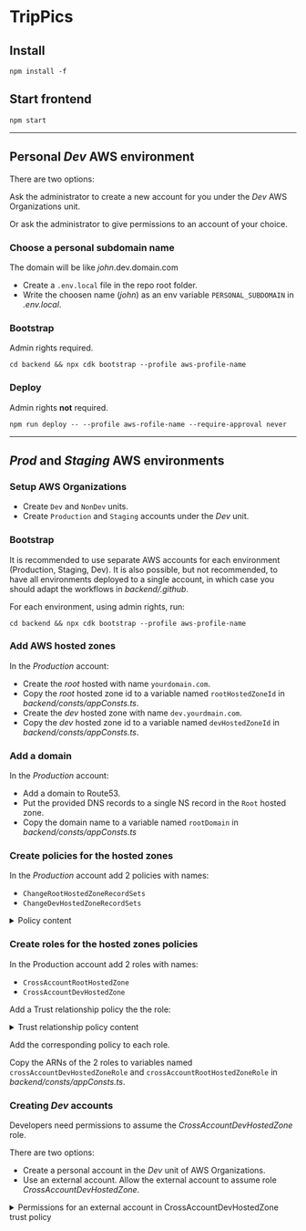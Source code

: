 # TripPics

## Install
`npm install -f`

## Start frontend
`npm start`

----

## Personal *Dev* AWS environment

There are two options:

Ask the administrator to create a new account for you under the *Dev* AWS Organizations unit.

Or ask the administrator to give permissions to an account of your choice.

### Choose a personal subdomain name

The domain will be like *john*.dev.domain.com

* Create a `.env.local` file in the repo root folder.
* Write the choosen name (*john*) as an env variable `PERSONAL_SUBDOMAIN` in *.env.local*.

### Bootstrap

Admin rights required.

`cd backend && npx cdk bootstrap --profile aws-profile-name`

### Deploy

Admin rights **not** required.

`npm run deploy -- --profile aws-rofile-name --require-approval never`

----

## *Prod* and *Staging* AWS environments

### Setup AWS Organizations
* Create `Dev` and `NonDev` units.
* Create `Production` and `Staging` accounts under the *Dev* unit.

### Bootstrap
It is recommended to use separate AWS accounts for each environment (Production, Staging, Dev). It is also possible, but not recommended, to have all environments deployed to a single account, in which case you should adapt the workflows in *backend/.github*.

For each environment, using admin rights, run:

`cd backend && npx cdk bootstrap --profile aws-profile-name`

### Add AWS hosted zones

In the *Production* account:

* Create the *root* hosted with name `yourdomain.com`.
* Copy the *root* hosted zone id to a variable named `rootHostedZoneId` in *backend/consts/appConsts.ts*.
* Create the *dev* hosted zone with name `dev.yourdmain.com`.
* Copy the *dev* hosted zone id to a variable named `devHostedZoneId` in *backend/consts/appConsts.ts*.

### Add a domain

In the *Production* account:

* Add a domain to Route53.
* Put the provided DNS records to a single NS record in the `Root` hosted zone.
* Copy the domain name to a variable named `rootDomain` in *backend/consts/appConsts.ts*

### Create policies for the hosted zones

In the *Production* account add 2 policies with names:

* `ChangeRootHostedZoneRecordSets`
* `ChangeDevHostedZoneRecordSets`

<details>
    <summary>Policy content</summary>

    {
        "Version": "2012-10-17",
        "Statement": [
            {
                "Effect": "Allow",
                "Action": "route53:ChangeResourceRecordSets",
                "Resource": "arn:aws:route53:::hostedzone/<id-of-Root-or-Dev-hosted-zone>"
            },
            {
                "Effect": "Allow",
                "Action": "route53:ListHostedZonesByName",
                "Resource": "*"
            }
        ]
    }
</details>

### Create roles for the hosted zones policies

In the Production account add 2 roles with names:

* `CrossAccountRootHostedZone`
* `CrossAccountDevHostedZone`

Add a Trust relationship policy the the role:

<details>
    <summary>Trust relationship policy content</summary>

    {
        "Version": "2012-10-17",
        "Statement": [
            {
                "Effect": "Allow",
                "Principal": {
                    "AWS": "*"
                },
                "Action": "sts:AssumeRole",
                "Condition": {
                    "ForAnyValue:StringLike": {
                        "aws:PrincipalOrgPaths": "<organizations-path-to-Dev-or-NonDev-unit>/*"
                    }
                }
            }
        ]
    }
</details>

Add the corresponding policy to each role.

Copy the ARNs of the 2 roles to variables named `crossAccountDevHostedZoneRole` and `crossAccountRootHostedZoneRole` in *backend/consts/appConsts.ts*.

### Creating *Dev* accounts

Developers need permissions to assume the *CrossAccountDevHostedZone* role.

There are two options:

* Create a personal account in the *Dev* unit of AWS Organizations.
* Use an external account. Allow the external account to assume role *CrossAccountDevHostedZone*.

<details>
    <summary>Permissions for an external account in CrossAccountDevHostedZone trust policy</summary>

     {
        "Effect": "Allow",
        "Principal": {
            "AWS": "external-account-id"
        },
        "Action": "sts:AssumeRole"
    }
<details>